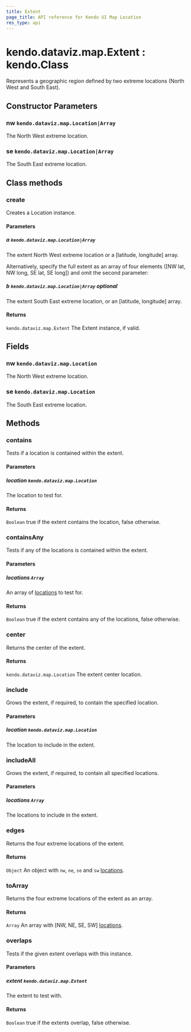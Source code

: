 ```yaml
---
title: Extent
page_title: API reference for Kendo UI Map Location
res_type: api
---
```


# kendo.dataviz.map.Extent : kendo.Class
Represents a geographic region defined by two extreme locations (North West and South East).

## Constructor Parameters

### nw `kendo.dataviz.map.Location|Array`
The North West extreme location.

### se `kendo.dataviz.map.Location|Array`
The South East extreme location.


## Class methods

### create
Creates a Location instance.

#### Parameters

##### a `kendo.dataviz.map.Location|Array`
The extent North West extreme location or a [latitude, longitude] array.

Alternatively, specify the full extent as an array of four elements
([NW lat, NW long, SE lat, SE long]) and omit the second parameter:

##### b `kendo.dataviz.map.Location|Array` *optional*
The extent South East extreme location,
or an [latitude, longitude] array.

#### Returns
`kendo.dataviz.map.Extent` The Extent instance, if valid.


## Fields

### nw `kendo.dataviz.map.Location`
The North West extreme location.

### se `kendo.dataviz.map.Location`
The South East extreme location.


## Methods

### contains
Tests if a location is contained within the extent.

#### Parameters

##### location `kendo.dataviz.map.Location`
The location to test for.

#### Returns
`Boolean` true if the extent contains the location, false otherwise.


### containsAny
Tests if any of the locations is contained within the extent.

#### Parameters

##### locations `Array`
An array of [locations](location) to test for.

#### Returns
`Boolean` true if the extent contains any of the locations, false otherwise.


### center
Returns the center of the extent.

#### Returns
`kendo.dataviz.map.Location` The extent center location.


### include
Grows the extent, if required, to contain the specified location.

#### Parameters

##### location `kendo.dataviz.map.Location`
The location to include in the extent.


### includeAll
Grows the extent, if required, to contain all specified locations.

#### Parameters

##### locations `Array`
The locations to include in the extent.


### edges
Returns the four extreme locations of the extent.

#### Returns
`Object` An object with `nw`, `ne`, `se` and `sw` [locations](location).


### toArray
Returns the four extreme locations of the extent as an array.

#### Returns
`Array` An array with [NW, NE, SE, SW] [locations](location).


### overlaps
Tests if the given extent overlaps with this instance.

#### Parameters

##### extent `kendo.dataviz.map.Extent`
The extent to test with.

#### Returns
`Boolean` true if the extents overlap, false otherwise.


